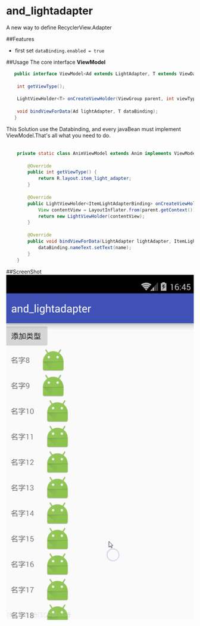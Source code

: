 # and_lightadapter
A new way to define RecyclerView.Adapter

##Features
- first set `dataBinding.enabled = true`

##Usage
The core interface **ViewModel**

``` java  
   public interface ViewModel<Ad extends LightAdapter, T extends ViewDataBinding> {

    int getViewType();

    LightViewHolder<T> onCreateViewHolder(ViewGroup parent, int viewType);

    void bindViewForData(Ad lightAdapter, T dataBinding);
   }  
```

This Solution use the Databinding, and every javaBean must implement ViewModel.That's all what you need to do.

``` java 

    private static class AnimViewModel extends Anim implements ViewModel<LightAdapter, ItemLightAdapterBinding> {

        @Override
        public int getViewType() {
            return R.layout.item_light_adapter;
        }

        @Override
        public LightViewHolder<ItemLightAdapterBinding> onCreateViewHolder(ViewGroup parent, int viewType) {
            View contentView = LayoutInflater.from(parent.getContext()).inflate(getViewType(), parent, false);
            return new LightViewHolder(contentView);
        }

        @Override
        public void bindViewForData(LightAdapter lightAdapter, ItemLightAdapterBinding dataBinding) {
            dataBinding.nameText.setText(name);
        }
    }

```

##ScreenShot
![image](https://raw.githubusercontent.com/XBeats/and_lightadapter/master/screenshot/lightadapter.gif)